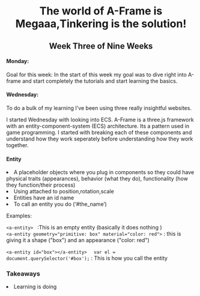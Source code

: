 <h1><center>The world of A-Frame is Megaaa,Tinkering is the solution!</center></h1>
<h2><center>Week Three of Nine Weeks</center></h2>
<h4>Monday:</h4>
<p>Goal for this week: In the start of this week my goal was to dive right into A-frame and start completely the tutorials and start learning the basics. </p>



<h4> Wednesday: </h4>

<p>To do a bulk of my learning I've been using three really insightful websites. </p>

<p> I started Wednesday with looking into ECS. A-Frame is a three.js framework with an entity-component-system (ECS) architecture. Its a pattern used in game programming. I started with breaking each of these components and understand how they work seperately before understanding how they work together.

<h4> Entity</h4>
<li>A placeholder objects where you plug in components so they could have physical traits (appearances), behavior (what they do), functionality (how they function/their process)
<li>Using attached to position,rotation,scale
<li>Entities have an id name 
<li>To call an entity you do (‘#the_name’)

Examples:

```<a-entity> ``` :This is an empty entity (basically it does nothing ) <br>
```<a-entity geometry="primitive: box" material="color: red">``` : this is giving it a shape ("box") and an appearance ("color: red") <br>

```<a-entity id="box"></a-entity>  ```
``` var el = document.querySelector('#box'); ``` : This is how you call the entity
<h3>Takeaways</h3>
<li>Learning is doing</li>

